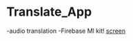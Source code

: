 # Translate_App
-audio translation
-Firebase Ml kit!
[screen](https://github.com/mehmelow/Translate_App/assets/82101034/86a80e05-4738-4f62-89b0-8f55f87893e3)
